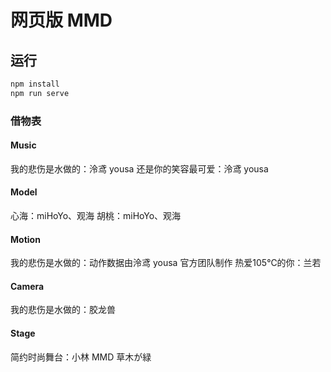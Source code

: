 # 网页版 MMD

## 运行

```bash
npm install
npm run serve
```

### 借物表

#### Music

我的悲伤是水做的：泠鸢 yousa
还是你的笑容最可爱：泠鸢 yousa

#### Model

心海：miHoYo、观海
胡桃：miHoYo、观海

#### Motion

我的悲伤是水做的：动作数据由泠鸢 yousa 官方团队制作
热爱105℃的你：兰若

#### Camera

我的悲伤是水做的：胶龙兽

#### Stage

简约时尚舞台：小林 MMD 草木が緑
